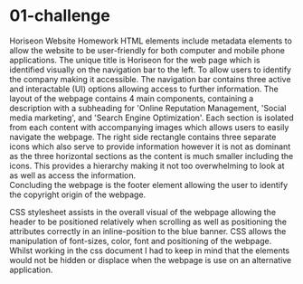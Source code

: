 # 01-challenge
Horiseon Website Homework
HTML elements include metadata elements to allow the website to be user-friendly for both computer and mobile phone applications.
The unique title is Horiseon for the web page which is identified visually on the navigation bar to the left. To allow users to identify the company making it accessible.
The navigation bar contains three active and interactable (UI) options allowing access to further information. 
The layout of the webpage contains 4 main components, containing a description with a subheading for 'Online Reputation Management, 'Social media marketing', and 'Search Engine Optimization'. Each section is isolated from each content with accompanying images which allows users to easily navigate the webpage. 
The right side rectangle contains three separate icons which also serve to provide information however it is not as dominant as the three horizontal sections as the content is much smaller including the icons. This provides a hierarchy making it not too overwhelming to look at as well as access the information.  
Concluding the webpage is the footer element allowing the user to identify the copyright origin of the webpage. 

CSS stylesheet assists in the overall visual of the webpage allowing the header to be positioned relatively when scrolling as well as positioning the attributes correctly in an inline-position to the blue banner. 
CSS allows the manipulation of font-sizes, color, font and positioning of the webpage. Whilst working in the css document I had to keep in mind that the elements would not be hidden or displace when the webpage is use on an alternative application. 
